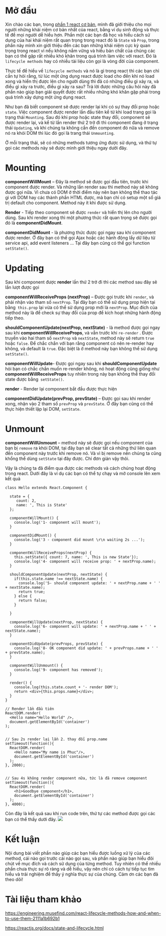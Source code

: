 # Mở đầu
Xin chào các bạn, trong [phần 1 react cơ bản](https://viblo.asia/p/react-co-ban-phan-1-quat-dien-WAyK8MxpZxX), mình đã giới thiệu cho mọi người những khái niệm cơ bản nhất của react, bằng ví dụ sinh động và thực tế để mọi người dễ hiểu hơn. Phần một các bạn đã học và hiểu cách sử dụng của hai khái niệm rất quan trọng trong react đó là `State` và `Prop`, trong phần này mình xin giới thiệu đến các bạn những khái niệm cực kỳ quan trọng trong react vì nếu không nắm vững và hiểu bản chất của chúng các bạn có thể gặp rất nhiều khó khăn trong quá trình làm việc với react. Đó là `lifecycle methods` hay có nhiều tài liệu còn gọi là vòng đời của component.

Thực tế để hiểu về `lifecycle methods` và nó là gì trong react thì các bạn chỉ cần tự hỏi rằng, từ lúc một ứng dụng react được load cho đến khi nó load xong và hiển thị được lên cho người dùng thì đã có những điều gì xảy ra, và điều gì xảy ra trước, điều gì xảy ra sau? Trả lời được những câu hỏi này đã phần nào giúp bạn giải quyết được rất nhiều những khó khăn gặp phải trong quá trình xây dựng một ứng dụng react.

Như bạn đã biết component sẽ được render lại khi có sự thay đổi prop hoặc `state`. Việc component được render lần đầu tiên kể từ khi load trang gọi là trạng thái `Mounting`. Sau đó khi prop hoặc state thay đổi, component sẽ được render lại, và kể từ lần render thứ 2 trở đi thì component đang ở trạng thái `Updating`, và khi chúng ta không cần đến component đó nữa và remove nó ra khỏi DOM thì lúc đó gọi là trang thái `Unmounting`. 

Ở mỗi trạng thái, sẽ có những methods tương ứng được sử dụng, và thứ tự gọi các methods này sẽ được mình giới thiệu ngay dưới đây.

# Mounting
**componentWillMount** – Đây là method sẽ được gọi đầu tiên, trước khi component được render. Và những lần render sau thì method này sẽ không được gọi nữa. Vì chưa có DOM ở thời điểm này nên bạn không thể thao tác gì với DOM hay các thành phần HTML được, mà bạn chỉ có setup một số giá trị default cho component. Method này ít khi được sử dụng.

**Render** - Tiếp theo component sẽ được `render` và hiển thị lên cho người dùng. Sau khi render xong thì một phương thức rất quan trọng sẽ được gọi đó là **componentDidMount**.

**componentDidMount** -  là phương thức được gọi ngay sau khi component được render. Ở đây bạn có thể gọi Ajax hoặc các hành động lấy dữ liệu từ service api, add event listeners … Tại đây bạn cũng có thể gọi function `setState()`.
# Updating
Sau khi component được **render** lần thứ 2 trở đi thì các method sau đây sẽ lần lượt được gọi

**componentWillReceiveProps (nextProp)** – Được gọi trước khi `render`, và phải nhận vào tham số `nextProp`. Tại đây bạn có thể sử dụng prop hiện tại bằng` this.prop` lại vừa có thể sử dụng prop mới là `nextProp`. Mục đích của method này là để check sự thay đổi của prop để kích hoạt những hành động tiếp theo.

**shouldComponentUpdate(nextProp, nextState)** -  là method được gọi ngay sau khi **componentWillReceiveProps**, và vẫn trước khi `re-render` . Được truyền vào hai tham số `nextProp` và `nextState`, method này sẽ return `true` hoặc `false`. Để chắc chắn với bạn rằng component có nên re-render hay không, và default là `true`. Đặc biệt là ở method này bạn không thể sử dụng `setState()`.

**componentWillUpdate**-  Được gọi ngay sau khi **shouldComponentUpdate** hỏi bạn có chắc chắn muốn re-render không, nó hoạt động cũng giống như **componentWillReceiveProps** tuy nhiên trong này bạn không thể thay đổi state được bằng` setState()`.

**render**  - Render lại component bắt đầu được thực hiện

**componentDidUpdate(prevProp, prevState)** – Được gọi sau khi render xong, nhận vào 2 tham số `prevProp` và `prevState`. Ở đây bạn cũng có thể thực hiện thiết lập lại DOM, `setState`.

# Unmount
**componentWillUnmount** – method này sẽ được gọi nếu component của bạn bị `remove` ra khỏi DOM, tại đây bạn sẽ clear tất cả những thứ liên quan đến component này trước khi remove nó. Và vì bị remove nên chúng ta cũng khổng thể dùng `setState` tại đây được. Chỉ đơn giản vậy thôi.

Vậy là chúng ta đã điểm qua được các methods và cách chúng hoạt động trong react. Dưới đây là ví dụ các bạn có thể tự chạy và mở console lên xem kết quả
```
class Hello extends React.Component {
  
  state = {
     count: 2,
     name: ', This is State'
  };
    
  componentWillMount() {
    console.log('1- component will mount');
  }
  
  componentDidMount() {
    console.log('3 - component did mount \r\n waiting 2s ...');
  }
  
  componentWillReceiveProps(nextProp) {
    this.setState({ count: 7, name: ', This is new State'});
    console.log('4- component will receive prop: ' + nextProp.name);
  }
  
  shouldComponentUpdate(nextProp, nextState) {
    if(this.state.name !== nextState.name) {
      console.log('5- should component update: ' + nextProp.name + ' ' + nextState.name);
      return true;
    } else {
      return false;
    }
    
  }
  
  componentWillUpdate(nextProp, nextState) {
    console.log('6- component will update: ' + nextProp.name + ' ' + nextState.name);
  }
  
  componentDidUpdate(prevProps, prevState) {
    console.log('8- OK component did update: ' + prevProps.name + ' ' + prevState.name);
  }
  
  componentWillUnmount() {
    console.log('9- component has removed');
  }
  
  render() {
    console.log(this.state.count + '- render DOM');
    return <div>{this.props.name}</div>;
  }
}

// Render lần đầu tiên
ReactDOM.render(
  <Hello name="Hello World" />,
  document.getElementById('container')
);


// Sau 2s render lại lần 2. thay đổi prop.name
setTimeout(function(){
  ReactDOM.render(
    <Hello name="My name is Phuc"/>,
    document.getElementById('container')
  );
}, 2000);


// Sau 4s không render component nữa, tức là đã remove component
setTimeout(function(){
  ReactDOM.render(
    <h1>Goodbye component</h1>,
    document.getElementById('container')
  );
}, 4000);
```

Còn đây là kết quả sau khi run code trên, thứ tự các method được gọi các bạn có thể thấy dưới đây.
![](https://images.viblo.asia/ca2de69c-2e72-4203-9df2-a2d26f9dc6e2.PNG)
# Kết luận
Nội dung bài viết phần nào giúp các bạn hiểu được luồng xử lý của các method, cái nào gọi trước cái nào gọi sau, và phần nào giúp bạn hiểu đôi chút về mục đích và cách sử dụng của từng method. Tuy nhiên có thể nhiều phần chưa thực sự rõ ràng và dễ hiểu, vậy nên chỉ có cách tự tiếp tục tìm hiểu và trải nghiệm để thấy ý nghĩa thực sự của chúng. Cảm ơn các bạn đã theo dõi!
# Tài liệu tham khảo
https://engineering.musefind.com/react-lifecycle-methods-how-and-when-to-use-them-2111a1b692b1

https://reactjs.org/docs/state-and-lifecycle.html